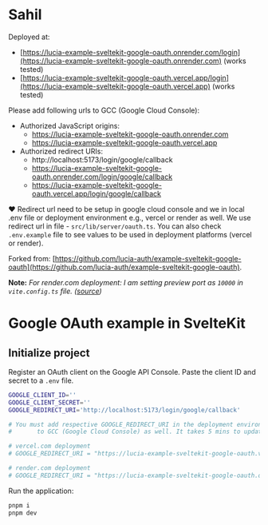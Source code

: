 # Sahil

Deployed at:

- [https://lucia-example-sveltekit-google-oauth.onrender.com/login](https://lucia-example-sveltekit-google-oauth.onrender.com) (works tested)
- [https://lucia-example-sveltekit-google-oauth.vercel.app/login](https://lucia-example-sveltekit-google-oauth.vercel.app) (works tested)

Please add following urls to GCC (Google Cloud Console):

- Authorized JavaScript origins:
  - https://lucia-example-sveltekit-google-oauth.onrender.com
  - https://lucia-example-sveltekit-google-oauth.vercel.app
- Authorized redirect URIs:
  - http://localhost:5173/login/google/callback
  - https://lucia-example-sveltekit-google-oauth.onrender.com/login/google/callback
  - https://lucia-example-sveltekit-google-oauth.vercel.app/login/google/callback

❤️ Redirect url need to be setup in google cloud console and we in local .env file or deployment environment e.g., vercel or render as well. We use redirect url in file - `src/lib/server/oauth.ts`. You can also check `.env.example` file to see values to be used in deployment platforms (vercel or render).

Forked from: [https://github.com/lucia-auth/example-sveltekit-google-oauth](https://github.com/lucia-auth/example-sveltekit-google-oauth).

**Note:** _For render.com deployment: I am setting preview port as `10000` in `vite.config.ts` file. ([source](https://render.com/docs/web-services#port-binding))_

# Google OAuth example in SvelteKit

## Initialize project

Register an OAuth client on the Google API Console. Paste the client ID and secret to a `.env` file.

```bash
GOOGLE_CLIENT_ID=''
GOOGLE_CLIENT_SECRET=''
GOOGLE_REDIRECT_URI='http://localhost:5173/login/google/callback'

# You must add respective GOOGLE_REDIRECT_URI in the deployment environment (vercel/rener) AND
#       to GCC (Google Cloud Console) as well. It takes 5 mins to update in Google Cloud Console.

# vercel.com deployment
# GOOGLE_REDIRECT_URI = "https://lucia-example-sveltekit-google-oauth.vercel.app/login/google/callback"

# render.com deployment
# GOOGLE_REDIRECT_URI = "https://lucia-example-sveltekit-google-oauth.onrender.com/login/google/callback"


```

Run the application:

```bash
pnpm i
pnpm dev
```
